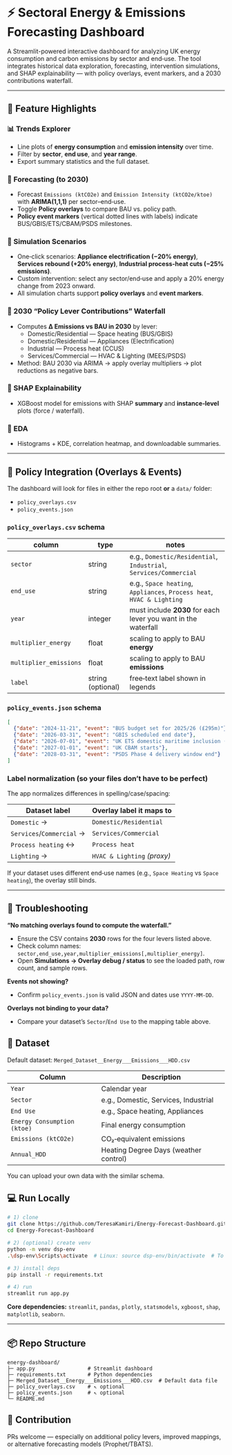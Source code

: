 # ⚡ Sectoral Energy & Emissions Forecasting Dashboard

A Streamlit-powered interactive dashboard for analyzing UK energy consumption and carbon emissions by sector and end‑use. The tool integrates historical data exploration, forecasting, intervention simulations, and SHAP explainability — with policy overlays, event markers, and a 2030 contributions waterfall.

---

## 🚀 Feature Highlights

### 📊 Trends Explorer
- Line plots of **energy consumption** and **emission intensity** over time.
- Filter by **sector**, **end use**, and **year range**.
- Export summary statistics and the full dataset.

### 🔮 Forecasting (to 2030)
- Forecast `Emissions (ktCO2e)` and `Emission Intensity (ktCO2e/ktoe)` with **ARIMA(1,1,1)** per sector–end‑use.
- Toggle **Policy overlays** to compare BAU vs. policy path.
- **Policy event markers** (vertical dotted lines with labels) indicate BUS/GBIS/ETS/CBAM/PSDS milestones.

### 🧪 Simulation Scenarios
- One‑click scenarios: **Appliance electrification (−20% energy)**, **Services rebound (+20% energy)**, **Industrial process‑heat cuts (−25% emissions)**.
- Custom intervention: select any sector/end‑use and apply a 20% energy change from 2023 onward.
- All simulation charts support **policy overlays** and **event markers**.

### 🧮 2030 “Policy Lever Contributions” Waterfall
- Computes **Δ Emissions vs BAU in 2030** by lever:
  - Domestic/Residential — Space heating (BUS/GBIS)
  - Domestic/Residential — Appliances (Electrification)
  - Industrial — Process heat (CCUS)
  - Services/Commercial — HVAC & Lighting (MEES/PSDS)
- Method: BAU 2030 via ARIMA → apply overlay multipliers → plot reductions as negative bars.

### 🧠 SHAP Explainability
- XGBoost model for emissions with SHAP **summary** and **instance‑level** plots (force / waterfall).

### 🧪 EDA
- Histograms + KDE, correlation heatmap, and downloadable summaries.

---

## 📂 Policy Integration (Overlays & Events)

The dashboard will look for files in either the repo root **or** a `data/` folder:

- `policy_overlays.csv`
- `policy_events.json`

### `policy_overlays.csv` schema

| column | type | notes |
|---|---|---|
| `sector` | string | e.g., `Domestic/Residential`, `Industrial`, `Services/Commercial` |
| `end_use` | string | e.g., `Space heating`, `Appliances`, `Process heat`, `HVAC & Lighting` |
| `year` | integer | must include **2030** for each lever you want in the waterfall |
| `multiplier_energy` | float | scaling to apply to BAU **energy** |
| `multiplier_emissions` | float | scaling to apply to BAU **emissions** |
| `label` | string (optional) | free‑text label shown in legends |

### `policy_events.json` schema

```json
[
  {"date": "2024-11-21", "event": "BUS budget set for 2025/26 (£295m)"},
  {"date": "2026-03-31", "event": "GBIS scheduled end date"},
  {"date": "2026-07-01", "event": "UK ETS domestic maritime inclusion (MRV phase)"},
  {"date": "2027-01-01", "event": "UK CBAM starts"},
  {"date": "2028-03-31", "event": "PSDS Phase 4 delivery window end"}
]
```

### Label normalization (so your files don’t have to be perfect)
The app normalizes differences in spelling/case/spacing:

| Dataset label | Overlay label it maps to |
|---|---|
| `Domestic` → | `Domestic/Residential` |
| `Services`/`Commercial` → | `Services/Commercial` |
| `Process heating` ↔︎ | `Process heat` |
| `Lighting` → | `HVAC & Lighting` *(proxy)* |

If your dataset uses different end‑use names (e.g., `Space Heating` vs `Space heating`), the overlay still binds.

---

## 🧭 Troubleshooting

**“No matching overlays found to compute the waterfall.”**
- Ensure the CSV contains **2030** rows for the four levers listed above.
- Check column names: `sector,end_use,year,multiplier_emissions[,multiplier_energy]`.
- Open **Simulations → Overlay debug / status** to see the loaded path, row count, and sample rows.

**Events not showing?**
- Confirm `policy_events.json` is valid JSON and dates use `YYYY-MM-DD`.

**Overlays not binding to your data?**
- Compare your dataset’s `Sector`/`End Use` to the mapping table above.

## 🧬 Dataset

Default dataset: `Merged_Dataset__Energy___Emissions___HDD.csv`

| Column | Description |
|---|---|
| `Year` | Calendar year |
| `Sector` | e.g., Domestic, Services, Industrial |
| `End Use` | e.g., Space heating, Appliances |
| `Energy Consumption (ktoe)` | Final energy consumption |
| `Emissions (ktCO2e)` | CO₂‑equivalent emissions |
| `Annual_HDD` | Heating Degree Days (weather control) |

You can upload your own data with the similar schema.

## 💻 Run Locally

```bash
# 1) clone
git clone https://github.com/TeresaKamiri/Energy-Forecast-Dashboard.git
cd Energy-Forecast-Dashboard

# 2) (optional) create venv
python -m venv dsp-env
.\dsp-env\Scripts\activate  # Linux: source dsp-env/bin/activate  # To activate.

# 3) install deps
pip install -r requirements.txt

# 4) run
streamlit run app.py
```

**Core dependencies:** `streamlit`, `pandas`, `plotly`, `statsmodels`, `xgboost`, `shap`, `matplotlib`, `seaborn`.

---

## 📦 Repo Structure

```
energy-dashboard/
├─ app.py                 # Streamlit dashboard
├─ requirements.txt       # Python dependencies
├─ Merged_Dataset__Energy___Emissions___HDD.csv  # Default data file
├─ policy_overlays.csv    # ↖ optional
├─ policy_events.json     # ↖ optional
└─ README.md
```


## 🤝 Contribution
PRs welcome — especially on additional policy levers, improved mappings, or alternative forecasting models (Prophet/TBATS).
